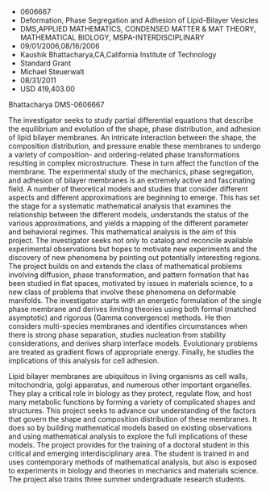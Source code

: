 
* 0606667
* Deformation, Phase Segregation and Adhesion of Lipid-Bilayer Vesicles
* DMS,APPLIED MATHEMATICS, CONDENSED MATTER & MAT THEORY, MATHEMATICAL BIOLOGY, MSPA-INTERDISCIPLINARY
* 09/01/2006,08/16/2006
* Kaushik Bhattacharya,CA,California Institute of Technology
* Standard Grant
* Michael Steuerwalt
* 08/31/2011
* USD 419,403.00

Bhattacharya DMS-0606667

The investigator seeks to study partial differential equations that describe
the equilibrium and evolution of the shape, phase distribution, and adhesion of
lipid bilayer membranes. An intricate interaction between the shape, the
composition distribution, and pressure enable these membranes to undergo a
variety of composition- and ordering-related phase transformations resulting in
complex microstructure. These in turn affect the function of the membrane. The
experimental study of the mechanics, phase segregation, and adhesion of bilayer
membranes is an extremely active and fascinating field. A number of theoretical
models and studies that consider different aspects and different approximations
are beginning to emerge. This has set the stage for a systematic mathematical
analysis that examines the relationship between the different models,
understands the status of the various approximations, and yields a mapping of
the different parameter and behavioral regimes. This mathematical analysis is
the aim of this project. The investigator seeks not only to catalog and
reconcile available experimental observations but hopes to motivate new
experiments and the discovery of new phenomena by pointing out potentially
interesting regions. The project builds on and extends the class of mathematical
problems involving diffusion, phase transformation, and pattern formation that
has been studied in flat spaces, motivated by issues in materials science, to a
new class of problems that involve these phenomena on deformable manifolds. The
investigator starts with an energetic formulation of the single phase membrane
and derives limiting theories using both formal (matched asymptotic) and
rigorous (Gamma convergence) methods. He then considers multi-species membranes
and identifies circumstances when there is strong phase separation, studies
nucleation from stability considerations, and derives sharp interface models.
Evolutionary problems are treated as gradient flows of appropriate energy.
Finally, he studies the implications of this analysis for cell adhesion.

Lipid bilayer membranes are ubiquitous in living organisms as cell walls,
mitochondria, golgi apparatus, and numerous other important organelles. They
play a critical role in biology as they protect, regulate flow, and host many
metabolic functions by forming a variety of complicated shapes and structures.
This project seeks to advance our understanding of the factors that govern the
shape and composition distribution of these membranes. It does so by building
mathematical models based on existing observations and using mathematical
analysis to explore the full implications of these models. The project provides
for the training of a doctoral student in this critical and emerging
interdisciplinary area. The student is trained in and uses contemporary methods
of mathematical analysis, but also is exposed to experiments in biology and
theories in mechanics and materials science. The project also trains three
summer undergraduate research students.
